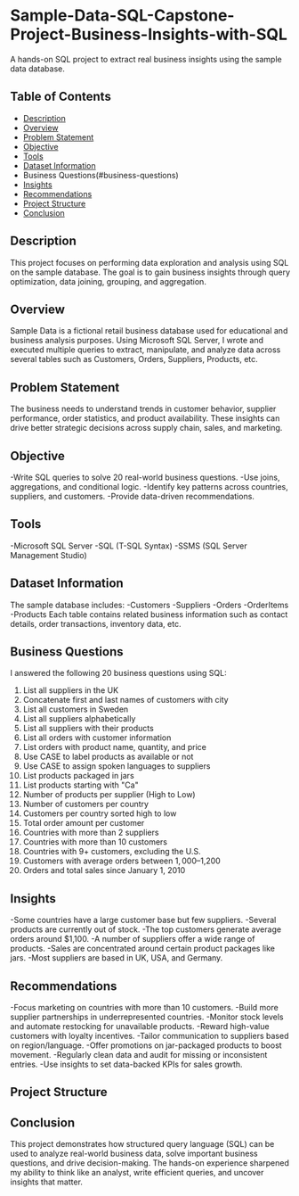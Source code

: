 # Sample-Data-SQL-Capstone-Project-Business-Insights-with-SQL
A hands-on SQL project to extract real business insights using the sample data database.

## Table of Contents 
- [Description](#description)
- [Overview](#overview)
- [Problem Statement](#problem-statement)
- [Objective](#objective)
- [Tools](#tools)
- [Dataset Information](#dataset-Information)
- Business Questions(#business-questions)
- [Insights](#insights)
- [Recommendations](#recommendations)
- [Project Structure](#project-structure)
- [Conclusion](#conclusion)


## Description
This project focuses on performing data exploration and analysis using SQL on the sample database. The goal is to gain business insights through query optimization, data joining, grouping, and aggregation.

## Overview
Sample Data is a fictional retail business database used for educational and business analysis purposes. Using Microsoft SQL Server, I wrote and executed multiple queries to extract, manipulate, and analyze data across several tables such as Customers, Orders, Suppliers, Products, etc.

## Problem Statement 
The business needs to understand trends in customer behavior, supplier performance, order statistics, and product availability. These insights can drive better strategic decisions across supply chain, sales, and marketing.

## Objective
-Write SQL queries to solve 20 real-world business questions.
-Use joins, aggregations, and conditional logic.
-Identify key patterns across countries, suppliers, and customers.
-Provide data-driven recommendations.

## Tools
-Microsoft SQL Server
-SQL (T-SQL Syntax)
-SSMS (SQL Server Management Studio)

## Dataset Information
The sample database includes:
-Customers
-Suppliers
-Orders
-OrderItems
-Products
  Each table contains related business information such as contact details, order transactions, inventory data, etc.

## Business Questions
I answered the following 20 business questions using SQL:
1. List all suppliers in the UK  
2. Concatenate first and last names of customers with city  
3. List all customers in Sweden  
4. List all suppliers alphabetically  
5. List all suppliers with their products  
6. List all orders with customer information  
7. List orders with product name, quantity, and price  
8. Use CASE to label products as available or not  
9. Use CASE to assign spoken languages to suppliers  
10. List products packaged in jars  
11. List products starting with "Ca"  
12. Number of products per supplier (High to Low)  
13. Number of customers per country  
14. Customers per country sorted high to low  
15. Total order amount per customer  
16. Countries with more than 2 suppliers  
17. Countries with more than 10 customers  
18. Countries with 9+ customers, excluding the U.S.  
19. Customers with average orders between $1,000–$1,200  
20. Orders and total sales since January 1, 2010  

## Insights
-Some countries have a large customer base but few suppliers.
-Several products are currently out of stock.
-The top customers generate average orders around $1,100.
-A number of suppliers offer a wide range of products.
-Sales are concentrated around certain product packages like jars.
-Most suppliers are based in UK, USA, and Germany.

## Recommendations
-Focus marketing on countries with more than 10 customers.
-Build more supplier partnerships in underrepresented countries.
-Monitor stock levels and automate restocking for unavailable products.
-Reward high-value customers with loyalty incentives.
-Tailor communication to suppliers based on region/language.
-Offer promotions on jar-packaged products to boost movement.
-Regularly clean data and audit for missing or inconsistent entries.
-Use insights to set data-backed KPIs for sales growth.

## Project Structure


## Conclusion
This project demonstrates how structured query language (SQL) can be used to analyze real-world business data, solve important business questions, and drive decision-making. The hands-on experience sharpened my ability to think like an analyst, write efficient queries, and uncover insights that matter.
